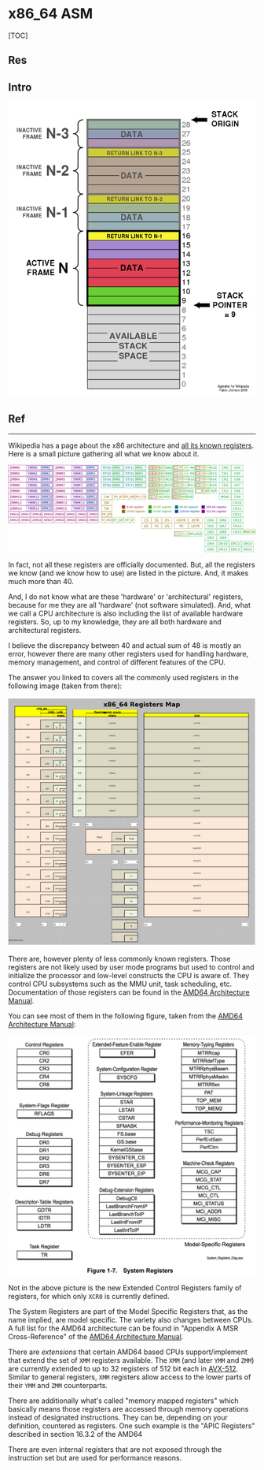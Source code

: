 # x86_64 ASM

[TOC]



## Res


## Intro
![|700](../../../../../../Assets/Pics/Pasted%20image%2020230313135214.png)










## Ref
[Need help understand the order of execution from assembly]: https://stackoverflow.com/questions/60271710/need-help-understand-the-order-of-execution-from-assembly
[What is stack frame in assembly?]: https://stackoverflow.com/q/3699283/16542494


___
[How many registers does an x86_64 CPU actually have? | Stackexchange]: https://reverseengineering.stackexchange.com/a/19694

Wikipedia has a page about the x86 architecture and [all its known registers](https://en.wikipedia.org/wiki/X86#x86_registers). Here is a small picture gathering all what we know about it.

![](../../../../../../Assets/Pics/al%20registers.png)


In fact, not all these registers are officially documented. But, all the registers we know (and we know how to use) are listed in the picture. And, it makes much more than 40.

And, I do not know what are these 'hardware' or 'architectural' registers, because for me they are all 'hardware' (not software simulated). And, what we call a CPU architecture is also including the list of available hardware registers. So, up to my knowledge, they are all both hardware and architectural registers.



[How many registers does an x86_64 CPU actually have? | Stackexchange]: https://reverseengineering.stackexchange.com/a/19696

I believe the discrepancy between 40 and actual sum of 48 is mostly an error, however there are many other registers used for handling hardware, memory management, and control of different features of the CPU. 

The answer you linked to covers all the commonly used registers in the following image (taken from there):

![](../../../../../../Assets/Pics/x86%20registers%20map.png)

There are, however plenty of less commonly known registers. Those registers are not likely used by user mode programs but used to control and initialize the processor and low-level constructs the CPU is aware of. They control CPU subsystems such as the MMU unit, task scheduling, etc. Documentation of those registers can be found in the [AMD64 Architecture Manual](https://support.amd.com/techdocs/24593.pdf).

You can see most of them in the following figure, taken from the [AMD64 Architecture Manual](https://support.amd.com/techdocs/24593.pdf):

![](../../../../../../Assets/Pics/amd64%20registers%20.png)

Not in the above picture is the new Extended Control Registers family of registers, for which only `XCR0` is currently defined. 

The System Registers are part of the Model Specific Registers that, as the name implied, are model specific. The variety also changes between CPUs. A full list for the AMD64 architecture can be found in "Appendix A MSR Cross-Reference" of the [AMD64 Architecture Manual](https://support.amd.com/techdocs/24593.pdf).

There are _extensions_ that certain AMD64 based CPUs support/implement that extend the set of `XMM` registers available. The `XMM` (and later `YMM` and `ZMM`) are currently extended to up to 32 registers of 512 bit each in [AVX-512](https://en.wikipedia.org/wiki/Advanced_Vector_Extensions#AVX-512). Similar to general registers, `XMM` registers allow access to the lower parts of their `YMM` and `ZMM` counterparts.

There are additionally what's called "memory mapped registers" which basically means those registers are accessed through memory operations instead of designated instructions. They can be, depending on your definition, countered as registers. One such example is the "APIC Registers" described in section 16.3.2 of the AMD64 

There are even internal registers that are not exposed through the instruction set but are used for performance reasons.

